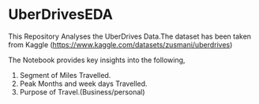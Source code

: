 # UberDrivesEDA

This Repository Analyses the UberDrives Data.The dataset has been taken from Kaggle (https://www.kaggle.com/datasets/zusmani/uberdrives) 

The Notebook provides key insights into the following,
1. Segment of Miles Travelled.
2. Peak Months and week days Travelled.
3. Purpose of Travel.(Business/personal)



